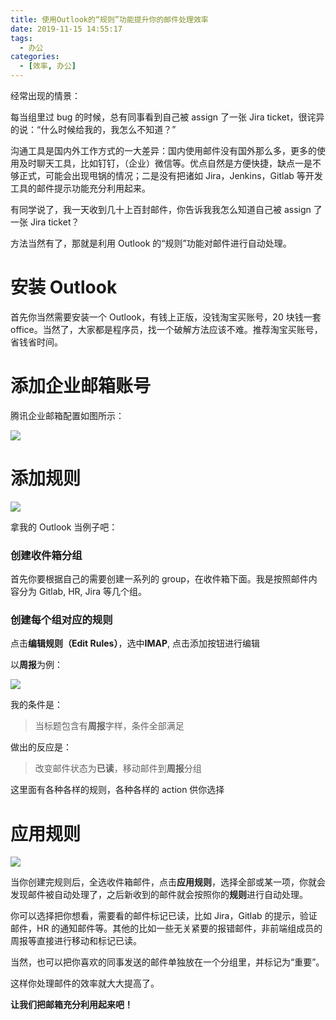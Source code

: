 ```yaml
---
title: 使用Outlook的“规则”功能提升你的邮件处理效率
date: 2019-11-15 14:55:17
tags:
  - 办公
categories:
  - [效率, 办公]
---
```


经常出现的情景：

每当组里过 bug 的时候，总有同事看到自己被 assign 了一张 Jira ticket，很诧异的说：“什么时候给我的，我怎么不知道？”

沟通工具是国内外工作方式的一大差异：国内使用邮件没有国外那么多，更多的使用及时聊天工具，比如钉钉，（企业）微信等。优点自然是方便快捷，缺点一是不够正式，可能会出现甩锅的情况；二是没有把诸如 Jira，Jenkins，Gitlab 等开发工具的邮件提示功能充分利用起来。

有同学说了，我一天收到几十上百封邮件，你告诉我我怎么知道自己被 assign 了一张 Jira ticket？

方法当然有了，那就是利用 Outlook 的“规则”功能对邮件进行自动处理。

# 安装 Outlook

首先你当然需要安装一个 Outlook，有钱上正版，没钱淘宝买账号，20 块钱一套 office。当然了，大家都是程序员，找一个破解方法应该不难。推荐淘宝买账号，省钱省时间。

# 添加企业邮箱账号

腾讯企业邮箱配置如图所示：

![](/img/outlook-1.png)

# 添加规则

![](/img/outlook-2.png)

拿我的 Outlook 当例子吧：

### 创建收件箱分组

首先你要根据自己的需要创建一系列的 group，在收件箱下面。我是按照邮件内容分为 Gitlab, HR, Jira 等几个组。

### 创建每个组对应的规则

点击**编辑规则（Edit Rules）**，选中**IMAP**, 点击添加按钮进行编辑

以**周报**为例：

![](/img/outlook-3.png)

我的条件是：

> 当标题包含有**周报**字样，条件全部满足

做出的反应是：

> 改变邮件状态为**已读**，移动邮件到**周报**分组

这里面有各种各样的规则，各种各样的 action 供你选择

# 应用规则

![](/img/outlook-4.png)

当你创建完规则后，全选收件箱邮件，点击**应用规则**，选择全部或某一项，你就会发现邮件被自动处理了，之后新收到的邮件就会按照你的**规则**进行自动处理。

你可以选择把你想看，需要看的邮件标记已读，比如 Jira，Gitlab 的提示，验证邮件，HR 的通知邮件等。其他的比如一些无关紧要的报错邮件，非前端组成员的周报等直接进行移动和标记已读。

当然，也可以把你喜欢的同事发送的邮件单独放在一个分组里，并标记为“重要”。

这样你处理邮件的效率就大大提高了。

**让我们把邮箱充分利用起来吧！**
